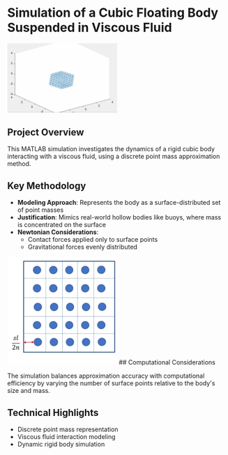 # Simulation of a Cubic Floating Body Suspended in Viscous Fluid

<img src="cube_resting.jpg" width="50%">

## Project Overview

This MATLAB simulation investigates the dynamics of a rigid cubic body interacting with a viscous fluid, using a discrete point mass approximation method.

## Key Methodology

- **Modeling Approach**: Represents the body as a surface-distributed set of point masses
- **Justification**: Mimics real-world hollow bodies like buoys, where mass is concentrated on the surface
- **Newtonian Considerations**: 
  - Contact forces applied only to surface points
  - Gravitational forces evenly distributed

<img src="cube_pts_visual.jpg" width="50%">
## Computational Considerations

The simulation balances approximation accuracy with computational efficiency by varying the number of surface points relative to the body's size and mass.

## Technical Highlights

- Discrete point mass representation
- Viscous fluid interaction modeling
- Dynamic rigid body simulation
